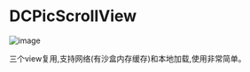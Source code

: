 # DCPicScrollView

![image](http://chuantu.biz/t2/21/1449396409x1822611358.gif)

三个view复用,支持网络(有沙盒内存缓存)和本地加载,使用非常简单。